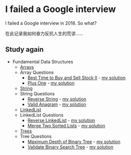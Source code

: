# I failed a Google interview
I failed a Google interview in 2018. So what?

在此记录我如何奋力反抗人生的荒谬……

## Study again

- Fundamental Data Structures
    - [Arrays](fundamental-data-structures/array/arrays.md)
    - Array Questions
        - [Best Time to Buy and Sell Stock II](https://leetcode.com/problems/best-time-to-buy-and-sell-stock-ii/) - [my solution](fundamental-data-structures/array/questions/stocksell)
        - [Plus One](https://leetcode.com/problems/plus-one/) - [my solution](fundamental-data-structures/array/questions/plusone)
    - [String](fundamental-data-structures/string/string.md)
    - String Questions
        - [Reverse String](https://leetcode.com/problems/reverse-string/) - [my solution](fundamental-data-structures/string/questions/reversestring)
        - [Valid Anagram](https://leetcode.com/problems/valid-anagram/) - [my solution](fundamental-data-structures/string/questions/anagram)
    - [LinkedList](fundamental-data-structures/linkedlist/linkedlist.md)
    - LinkedList Questions
        - [Reverse LinkedList](https://leetcode.com/problems/reverse-linked-list/) - [my solution](fundamental-data-structures/linkedlist/questions/reverselinkedlist)
        - [Merge Two Sorted Lists](https://leetcode.com/problems/merge-two-sorted-lists/submissions/) - [my solution](fundamental-data-structures/linkedlist/questions/mergetwosortedlist)
    - [Trees](fundamental-data-structures/trees/tree.md)
    - Tree Questions
        - [Maximum Depth of Binary Tree](https://leetcode.com/problems/maximum-depth-of-binary-tree/) - [my solution](fundamental-data-structures/trees/questions/maximumdepth)
        - [Validate Binary Search Tree](https://leetcode.com/problems/validate-binary-search-tree) - [my solution](fundamental-data-structures/trees/questions/validbinarysearchtree)